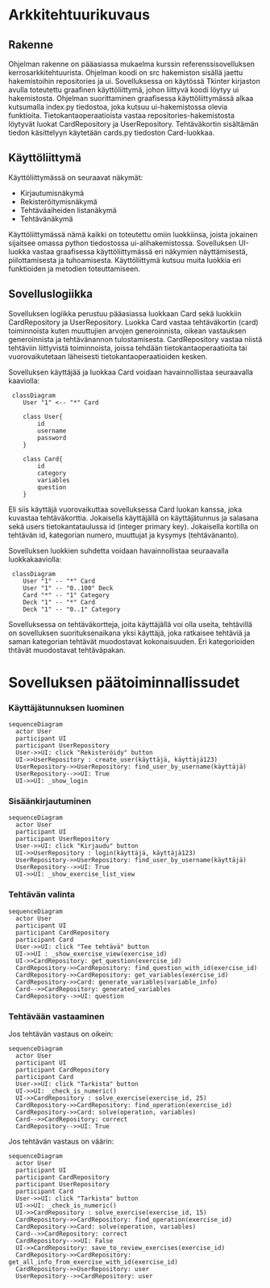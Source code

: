 # Arkkitehtuurikuvaus

## Rakenne

Ohjelman rakenne on pääasiassa mukaelma kurssin referenssisovelluksen kerrosarkkitehtuurista. Ohjelman koodi on src hakemiston sisällä jaettu hakemistoihin repositories ja ui. 
Sovelluksessa on käytössä Tkinter kirjaston avulla toteutettu graafinen käyttöliittymä, johon liittyvä koodi löytyy ui hakemistosta. Ohjelman suorittaminen graafisessa käyttöliittymässä alkaa kutsumalla index.py tiedostoa, joka kutsuu ui-hakemistossa olevia funktioita. Tietokantaoperaatioista vastaa repositories-hakemistosta löytyvät luokat CardRepository ja UserRepository. Tehtäväkortin sisältämän tiedon käsittelyyn käytetään cards.py tiedoston Card-luokkaa.

## Käyttöliittymä

Käyttöliittymässä on seuraavat näkymät:

- Kirjautumisnäkymä
- Rekisteröitymisnäkymä
- Tehtäväaiheiden listanäkymä
- Tehtävänäkymä

Käyttöliittymässä nämä kaikki on toteutettu omiin luokkiinsa, joista jokainen sijaitsee omassa python tiedostossa ui-alihakemistossa. Sovelluksen UI-luokka vastaa graafisessa käyttöliittymässä eri näkymien näyttämisestä, piilottamisesta ja tuhoamisesta. Käyttöliittymä kutsuu muita luokkia eri funktioiden ja metodien toteuttamiseen.

## Sovelluslogiikka

Sovelluksen logiikka perustuu pääasiassa luokkaan Card sekä luokkiin CardRepository ja UserRepository. Luokka Card vastaa tehtäväkortin (card) toiminnoista kuten muuttujien arvojen generoinnista, oikean vastauksen generoinnista ja tehtävänannon tulostamisesta. CardRepository vastaa niistä tehtäviin liittyvistä toiminnoista, joissa tehdään tietokantaoperaatioita tai vuorovaikutetaan läheisesti tietokantaoperaatioiden kesken. 

Sovelluksen käyttäjää ja luokkaa Card voidaan havainnollistaa seuraavalla kaaviolla:

```mermaid
 classDiagram
    User "1" <-- "*" Card

    class User{
        id
        username
        password
    }

    class Card{
        id
        category
        variables
        question
    }
```
Eli siis käyttäjä vuorovaikuttaa sovelluksessa Card luokan kanssa, joka kuvastaa tehtäväkorttia. Jokaisella käyttäjällä on käyttäjätunnus ja salasana sekä users tietokantataulussa id (integer primary key). Jokaisella kortilla on tehtävän id, kategorian numero, muuttujat ja kysymys (tehtävänanto). 

Sovelluksen luokkien suhdetta voidaan havainnollistaa seuraavalla luokkakaaviolla:

```mermaid
 classDiagram
    User "1" -- "*" Card
    User "1" -- "0..100" Deck
    Card "*" -- "1" Category
    Deck "1" -- "*" Card
    Deck "1" -- "0..1" Category 
```
Sovelluksessa on tehtäväkortteja, joita käyttäjällä voi olla useita, tehtävillä on sovelluksen suorituksenaikana yksi käyttäjä, joka ratkaisee tehtäviä ja saman kategorian tehtävät muodostavat kokonaisuuden. Eri kategorioiden thtävät muodostavat tehtäväpakan.
 
# Sovelluksen päätoiminnallissudet

### Käyttäjätunnuksen luominen

```mermaid
sequenceDiagram
  actor User
  participant UI
  participant UserRepository
  User->>UI: click "Rekisteröidy" button
  UI->>UserRepository : create_user(käyttäjä, käyttäjä123)
  UserRepository->>UserRepository: find_user_by_username(käyttäjä)
  UserRepository-->>UI: True
  UI->>UI: _show_login
```
### Sisäänkirjautuminen

```mermaid
sequenceDiagram
  actor User
  participant UI
  participant UserRepository
  User->>UI: click "Kirjaudu" button
  UI->>UserRepository : login(käyttäjä, käyttäjä123)
  UserRepository->>UserRepository: find_user_by_username(käyttäjä)
  UserRepository-->>UI: True
  UI->>UI: _show_exercise_list_view
```

### Tehtävän valinta

```mermaid
sequenceDiagram
  actor User
  participant UI
  participant CardRepository
  participant Card
  User->>UI: click "Tee tehtävä" button
  UI->>UI : _show_exercise_view(exercise_id)
  UI->>CardRepository: get_question(exercise_id)
  CardRepository->>CardRepository: find_question_with_id(exercise_id)
  CardRepository->>CardRepository: get_variables(exercise_id)
  CardRepository->>Card: generate_variables(variable_info)
  Card-->>CardRepository: generated_variables
  CardRepository-->>UI: question
``` 
### Tehtävään vastaaminen

Jos tehtävän vastaus on oikein:

```mermaid
sequenceDiagram
  actor User
  participant UI
  participant CardRepository
  participant Card
  User->>UI: click "Tarkista" button
  UI->>UI: _check_is_numeric()
  UI->>CardRepository : solve_exercise(exercise_id, 25)
  CardRepository->>CardRepository: find_operation(exercise_id)
  CardRepository->>Card: solve(operation, variables)
  Card-->>CardRepository: correct
  CardRepository-->>UI: True
``` 
Jos tehtävän vastaus on väärin:

```mermaid
sequenceDiagram
  actor User
  participant UI
  participant CardRepository
  participant UserRepository
  participant Card
  User->>UI: click "Tarkista" button
  UI->>UI: _check_is_numeric()
  UI->>CardRepository : solve_exercise(exercise_id, 15)
  CardRepository->>CardRepository: find_operation(exercise_id)
  CardRepository->>Card: solve(operation, variables)
  Card-->>CardRepository: correct
  CardRepository-->>UI: False
  UI->>CardRepository: save_to_review_exercises(exercise_id)
  CardRepository->>CardRepository: get_all_info_from_exercise_with_id(exercise_id)
  CardRepository->>UserRepository: user
  UserRepository-->>CardRepository: user
``` 
